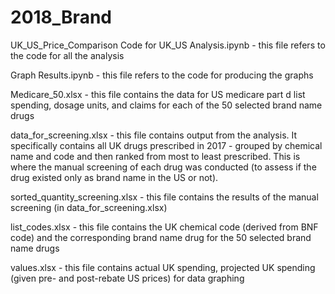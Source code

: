 # 2018_Brand

UK_US_Price_Comparison
Code for UK_US Analysis.ipynb - this file refers to the code for all the analysis

Graph Results.ipynb - this file refers to the code for producing the graphs

Medicare_50.xlsx - this file contains the data for US medicare part d list spending, dosage units, and claims for each of the 50 selected brand name drugs

data_for_screening.xlsx - this file contains output from the analysis. It specifically contains all UK drugs prescribed in 2017 - grouped by chemical name and code and then ranked from most to least prescribed. This is where the manual screening of each drug was conducted (to assess if the drug existed only as brand name in the US or not).

sorted_quantity_screening.xlsx - this file contains the results of the manual screening (in data_for_screening.xlsx)

list_codes.xlsx - this file contains the UK chemical code (derived from BNF code) and the corresponding brand name drug for the 50 selected brand name drugs

values.xlsx - this file contains actual UK spending, projected UK spending (given pre- and post-rebate US prices) for data graphing
